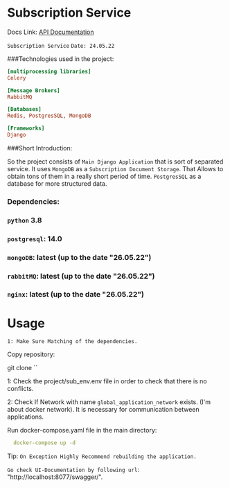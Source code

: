     
# Subscription Service

Docs Link: [API Documentation]("http://localhost:8077/swagger/")

`Subscription Service`
`Date: 24.05.22`


###Technologies used in the project:

```ini
[multiprocessing libraries] 
Celery 

[Message Brokers]
RabbitMQ 

[Databases]
Redis, PostgresSQL, MongoDB

[Frameworks]
Django

```


###Short Introduction:

So the project consists of `Main Django Application` that is sort of 
separated service. It uses `MongoDB` as a `Subscription Document Storage`.
That Allows to obtain tons of them in a really short period of time. 
`PostgresSQL` as a database for more structured data.


### Dependencies:
    
### `python`  3.8 
### `postgresql`: 14.0
### `mongoDB`: latest (up to the date "26.05.22")
### `rabbitMQ`: latest (up to the date "26.05.22")
### `nginx`: latest (up to the date "26.05.22")

# Usage
    
`1: Make Sure Matching of the dependencies.`

Copy repository:
    
git clone ``

1: Check the project/sub_env.env file in order to check that there is no conflicts.

2: Check If Network with name `global_application_network` exists.
(I'm about docker network). It is necessary for communication between applications.


Run docker-compose.yaml file in the main directory:

```yaml
  docker-compose up -d 
```

Tip: `On Exception Highly Recommend rebuilding the application.`


`Go check UI-Documentation by following url`: "http://localhost:8077/swagger/".




